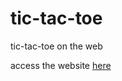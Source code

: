 # tic-tac-toe
tic-tac-toe on the web

access the website [here](https://korih.github.io/tic-tac-toe/)